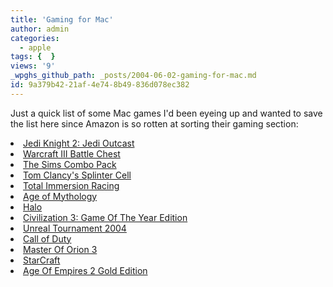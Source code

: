 ```yaml
---
title: 'Gaming for Mac'
author: admin
categories:
  - apple
tags: {  }
views: '9'
_wpghs_github_path: _posts/2004-06-02-gaming-for-mac.md
id: 9a379b42-21af-4e74-8b49-836d078ec382
---
```

<p>Just a quick list of some Mac games I'd been eyeing up and wanted to save the list here since Amazon is so rotten at sorting their gaming section:</p>
<li><a HREF="http://www.amazon.ca/exec/obidos/ASIN/B00006B179/farawsoclos0a-20">Jedi Knight 2: Jedi Outcast</a></li>
<li><a HREF="http://www.amazon.ca/exec/obidos/ASIN/B00009ECGK/farawsoclos0a-20">Warcraft III Battle Chest</a></li>
<li><a HREF="http://www.amazon.ca/exec/obidos/ASIN/B0000DBJUJ/farawsoclos0a-20">The Sims Combo Pack</a></li>
<li><a HREF="http://www.amazon.ca/exec/obidos/ASIN/B0000CDVML/farawsoclos0a-20">Tom Clancy's Splinter Cell</a></li>
<li><a HREF="http://www.amazon.ca/exec/obidos/ASIN/B0000C8622/farawsoclos0a-20">Total Immersion Racing</a></li>
<li><a HREF="http://www.amazon.ca/exec/obidos/ASIN/B0000AK7C5/farawsoclos0a-20">Age of Mythology</a></li>
<li><a HREF="http://www.amazon.ca/exec/obidos/ASIN/B00006IQTH/farawsoclos0a-20">Halo</a></li>
<li><a HREF="http://www.amazon.ca/exec/obidos/ASIN/B00008QW6P/farawsoclos0a-20">Civilization 3: Game Of The Year Edition</a></li>
<li><a HREF="http://www.amazon.ca/exec/obidos/ASIN/B0001AVSJQ/farawsoclos0a-20">Unreal Tournament 2004</a></li>
<li><a HREF="http://www.amazon.ca/exec/obidos/ASIN/B0001IPY1G/farawsoclos0a-20">Call of Duty</a></li>
<li><a HREF="http://www.amazon.ca/exec/obidos/ASIN/B00005Y4Q5/farawsoclos0a-20">Master Of Orion 3</a></li>
<li><a HREF="http://www.amazon.ca/exec/obidos/ASIN/B00001IVLY/farawsoclos0a-20">StarCraft</a></li>
<li><a HREF="http://www.amazon.ca/exec/obidos/ASIN/B00005RD6X/farawsoclos0a-20">Age Of Empires 2 Gold Edition</a></li>
